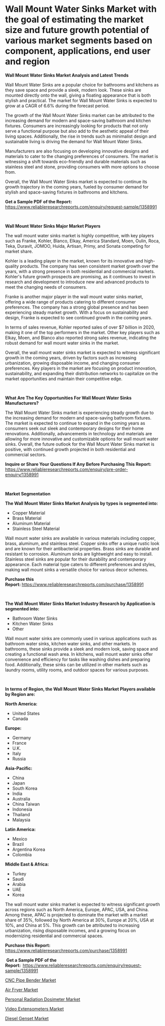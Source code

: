 <p><h1>Wall Mount Water Sinks Market with the goal of estimating the market size and future growth potential of various market segments based on component, applications, end user and region</h1></p><p><strong>Wall Mount Water Sinks Market Analysis and Latest Trends</strong></p>
<p><p>Wall Mount Water Sinks are a popular choice for bathrooms and kitchens as they save space and provide a sleek, modern look. These sinks are mounted directly onto the wall, giving a floating appearance that is both stylish and practical. The market for Wall Mount Water Sinks is expected to grow at a CAGR of 6.6% during the forecast period.</p><p>The growth of the Wall Mount Water Sinks market can be attributed to the increasing demand for modern and space-saving bathroom and kitchen fixtures. Consumers are increasingly looking for products that not only serve a functional purpose but also add to the aesthetic appeal of their living spaces. Additionally, the rise in trends such as minimalist design and sustainable living is driving the demand for Wall Mount Water Sinks.</p><p>Manufacturers are also focusing on developing innovative designs and materials to cater to the changing preferences of consumers. The market is witnessing a shift towards eco-friendly and durable materials such as stainless steel and stone, providing consumers with more options to choose from.</p><p>Overall, the Wall Mount Water Sinks market is expected to continue its growth trajectory in the coming years, fueled by consumer demand for stylish and space-saving fixtures in bathrooms and kitchens.</p></p>
<p><strong>Get a Sample PDF of the Report:&nbsp;</strong> <a href="https://www.reliableresearchreports.com/enquiry/request-sample/1358991">https://www.reliableresearchreports.com/enquiry/request-sample/1358991</a></p>
<p>&nbsp;</p>
<p><strong>Wall Mount Water Sinks Major Market Players</strong></p>
<p><p>The wall mount water sinks market is highly competitive, with key players such as Franke, Kohler, Blanco, Elkay, America Standard, Moen, Oulin, Roca, Teka, Duravit, JOMOO, Huida, Artisan, Primy, and Sonata competing for market share. </p><p>Kohler is a leading player in the market, known for its innovative and high-quality products. The company has seen consistent market growth over the years, with a strong presence in both residential and commercial markets. Kohler's future growth prospects are promising, as it continues to invest in research and development to introduce new and advanced products to meet the changing needs of consumers. </p><p>Franke is another major player in the wall mount water sinks market, offering a wide range of products catering to different consumer preferences. The company has a strong global presence and has been experiencing steady market growth. With a focus on sustainability and design, Franke is expected to see continued growth in the coming years.</p><p>In terms of sales revenue, Kohler reported sales of over $7 billion in 2020, making it one of the top performers in the market. Other key players such as Elkay, Moen, and Blanco also reported strong sales revenue, indicating the robust demand for wall mount water sinks in the market. </p><p>Overall, the wall mount water sinks market is expected to witness significant growth in the coming years, driven by factors such as increasing urbanization, growing disposable income, and changing consumer preferences. Key players in the market are focusing on product innovation, sustainability, and expanding their distribution networks to capitalize on the market opportunities and maintain their competitive edge.</p></p>
<p>&nbsp;</p>
<p><strong>What Are The Key Opportunities For Wall Mount Water Sinks Manufacturers?</strong></p>
<p><p>The Wall Mount Water Sinks market is experiencing steady growth due to the increasing demand for modern and space-saving bathroom fixtures. The market is expected to continue to expand in the coming years as consumers seek out sleek and contemporary designs for their home renovations. Additionally, advancements in technology and materials are allowing for more innovative and customizable options for wall mount water sinks. Overall, the future outlook for the Wall Mount Water Sinks market is positive, with continued growth projected in both residential and commercial sectors.</p></p>
<p><strong>Inquire or Share Your Questions If Any Before Purchasing This Report:</strong> <a href="https://www.reliableresearchreports.com/enquiry/pre-order-enquiry/1358991">https://www.reliableresearchreports.com/enquiry/pre-order-enquiry/1358991</a></p>
<p>&nbsp;</p>
<p><strong>Market Segmentation</strong></p>
<p><strong>The Wall Mount Water Sinks Market Analysis by types is segmented into:</strong></p>
<p><ul><li>Copper Material</li><li>Brass Material</li><li>Aluminum Material</li><li>Stainless Steel Material</li></ul></p>
<p><p>Wall mount water sinks are available in various materials including copper, brass, aluminum, and stainless steel. Copper sinks offer a unique rustic look and are known for their antibacterial properties. Brass sinks are durable and resistant to corrosion. Aluminum sinks are lightweight and easy to install. Stainless steel sinks are popular for their durability and contemporary appearance. Each material type caters to different preferences and styles, making wall mount sinks a versatile choice for various decor schemes.</p></p>
<p><strong>Purchase this Report:&nbsp;</strong><a href="https://www.reliableresearchreports.com/purchase/1358991">https://www.reliableresearchreports.com/purchase/1358991</a></p>
<p>&nbsp;</p>
<p><strong>The Wall Mount Water Sinks Market Industry Research by Application is segmented into:</strong></p>
<p><ul><li>Bathroom Water Sinks</li><li>Kitchen Water Sinks</li><li>Other</li></ul></p>
<p><p>Wall mount water sinks are commonly used in various applications such as bathroom water sinks, kitchen water sinks, and other markets. In bathrooms, these sinks provide a sleek and modern look, saving space and creating a functional wash area. In kitchens, wall mount water sinks offer convenience and efficiency for tasks like washing dishes and preparing food. Additionally, these sinks can be utilized in other markets such as laundry rooms, utility rooms, and outdoor spaces for various purposes.</p></p>
<p>&nbsp;</p>
<p><strong>In terms of Region, the Wall Mount Water Sinks Market Players available by Region are:</strong></p>
<p>
    <p> <strong> North America: </strong>
        <ul>
            <li>United States</li>
            <li>Canada</li>
        </ul>
        </p> 
    <p> <strong> Europe: </strong>
        <ul>
            <li>Germany</li>
            <li>France</li>
            <li>U.K.</li>
            <li>Italy</li>
            <li>Russia</li>
        </ul>
        </p> 
    <p> <strong> Asia-Pacific: </strong>
        <ul>
            <li>China</li>
            <li>Japan</li>
            <li>South Korea</li>
            <li>India</li>
            <li>Australia</li>
            <li>China Taiwan</li>
            <li>Indonesia</li>
            <li>Thailand</li>
            <li>Malaysia</li>
        </ul>
        </p> 
    <p> <strong> Latin America: </strong>
        <ul>
            <li>Mexico</li>
            <li>Brazil</li>
            <li>Argentina Korea</li>
            <li>Colombia</li>
        </ul>
        </p> 
    <p> <strong> Middle East & Africa: </strong>
        <ul>
            <li>Turkey</li>
            <li>Saudi</li>
            <li>Arabia</li>
            <li>UAE</li>
            <li>Korea</li>
        </ul>
    </p>
    </p>
<p><p>The wall mount water sinks market is expected to witness significant growth across regions such as North America, Europe, APAC, USA, and China. Among these, APAC is projected to dominate the market with a market share of 35%, followed by North America at 30%, Europe at 20%, USA at 10%, and China at 5%. This growth can be attributed to increasing urbanization, rising disposable incomes, and a growing focus on modernizing residential and commercial spaces.</p></p>
<p><strong>Purchase this Report: </strong><a href="https://www.reliableresearchreports.com/purchase/1358991">https://www.reliableresearchreports.com/purchase/1358991</a></p>
<p>&nbsp;<strong>Get a Sample PDF of the Report:&nbsp;&nbsp;</strong><a href="https://www.reliableresearchreports.com/enquiry/request-sample/1358991">https://www.reliableresearchreports.com/enquiry/request-sample/1358991</a></p>
<p><strong></strong></p>
<p><p><a href="https://medium.com/@laurenbrown1918/cnc-pipe-bender-market-size-market-outlook-and-market-forecast-2024-to-2031-475f48ff0c1b">CNC Pipe Bender Market</a></p><p><a href="https://medium.com/@lorimyers95/air-fryer-market-size-market-outlook-and-market-forecast-2024-to-2031-87f2862690a2">Air Fryer Market</a></p><p><a href="https://medium.com/@lorimyers95/personal-radiation-dosimeter-market-analysis-its-cagr-market-segmentation-and-global-industry-ddfcca15ba25">Personal Radiation Dosimeter Market</a></p><p><a href="https://medium.com/@greisdukagjini2014/video-extensometers-market-insight-market-trends-growth-forecasted-from-2024-to-2031-4e3b9d2d9a51">Video Extensometers Market</a></p><p><a href="https://medium.com/@greisdukagjini2014/diesel-genset-market-size-and-market-trends-complete-industry-overview-2024-to-2031-783704844288">Diesel Genset Market</a></p></p>